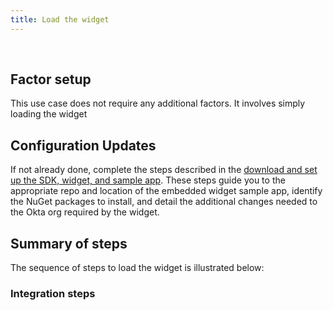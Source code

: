 ```yaml
---
title: Load the widget
---
```


<div class="oie-embedded-sdk">

<ApiLifecycle access="ie" /><br>

<StackSelector class="cleaner-selector"/>

## Factor setup

This use case does not require any additional factors.
It involves simply loading the widget

## Configuration Updates

If not already done, complete the steps described in the
[download and set up the SDK, widget, and sample app](/docs/guides/oie-embedded-common-download-setup-app/aspnet/main/).
These steps guide you to the appropriate repo and location
of the embedded widget sample app, identify the NuGet packages
to install, and detail the additional changes needed to the Okta
org required by the widget.

## Summary of steps

The sequence of steps to load the widget is illustrated below:

<StackSelector snippet="summaryofsteps" noSelector />

### Integration steps

<StackSelector snippet="integrationsteps" noSelector />

</div>
